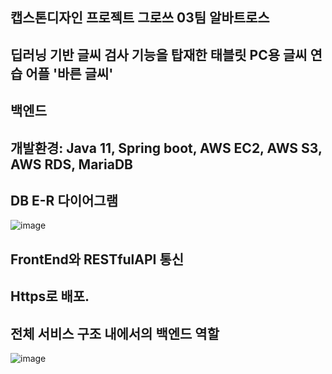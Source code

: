 ## 캡스톤디자인 프로젝트 그로쓰 03팀 알바트로스
## 딥러닝 기반 글씨 검사 기능을 탑재한 태블릿 PC용 글씨 연습 어플 '바른 글씨'
## 백엔드
## 개발환경: Java 11, Spring boot, AWS EC2, AWS S3, AWS RDS, MariaDB
## DB E-R 다이어그램
![image](https://user-images.githubusercontent.com/76611903/170220432-bd638833-0e19-4a80-965c-197becb2cb74.png)
## FrontEnd와 RESTfulAPI 통신
## Https로 배포.
## 전체 서비스 구조 내에서의 백엔드 역할
![image](https://user-images.githubusercontent.com/76611903/170226902-632c993e-31b3-4314-bffa-16e83e9340d5.png)
